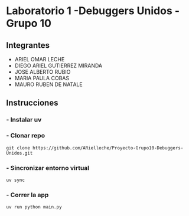 # Laboratorio 1 -Debuggers Unidos -Grupo 10

## Integrantes

- ARIEL OMAR LECHE
- DIEGO ARIEL GUTIERREZ MIRANDA
- JOSE ALBERTO RUBIO
- MARIA PAULA COBAS
- MAURO RUBEN DE NATALE

## Instrucciones 

### - Instalar uv
### - Clonar repo

```
git clone https://github.com/ARielleche/Proyecto-Grupo10-Debuggers-Unidos.git
```
### - Sincronizar entorno virtual
```
uv sync
```


### - Correr la app
```
uv run python main.py
```

